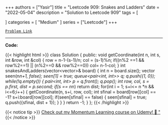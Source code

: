 
+++
authors = ["Yasir"]
title = "Leetcode 909: Snakes and Ladders"
date = "2022-05-04"
description = "Solution to Leetcode 909"
tags = [
    
]
categories = [
    "Medium"
]
series = ["Leetcode"]
+++



[`Problem Link`](https://leetcode.com/problems/snakes-and-ladders/description/)

---

**Code:**

{{< highlight html >}}
class Solution {
public:
    void getCoordinate(int n, int s, int &row, int &col) {
        row = n-1-(s-1)/n;
        col = (s-1)%n;
        if((n%2 ==1 && row%2==1) || (n%2==0 && row%2==0))
            col= n-1-col;
    }
    int snakesAndLadders(vector<vector<int>>& board) {
        int n = board.size();
        vector<bool> seen(n*n+1, false);
        seen[1] = true;
        queue<pair<int, int>> q;
        q.push({1, 0});
        while(!q.empty()) {
            pair<int, int> p = q.front();
            q.pop();
            int row, col, s = p.first, dist = p.second;
            if(s == n*n) 
                return dist;
            for(int i = 1; s+i<= n *n && i<=6;i++) {
                getCoordinate(n, s+i, row, col);
                int sfinal = board[row][col] == -1? s+i:board[row][col];
                if(seen[sfinal] == false) {
                    seen[sfinal] = true;
                    q.push({sfinal, dist + 1});
                }
            }
        }
        return -1;
    }
};
{{< /highlight >}}


{{< notice tip >}}
[Check out my Momentum Learning course on Udemy! 🚀 "](https://www.udemy.com/course/blind-75-the-data-structures-and-algorithms-essentials/)
{{< /notice >}}

